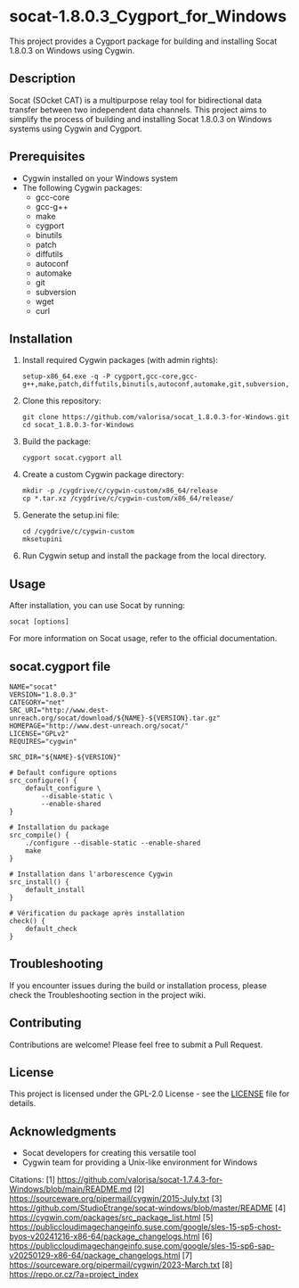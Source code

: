# socat-1.8.0.3_Cygport_for_Windows

This project provides a Cygport package for building and installing Socat 1.8.0.3 on Windows using Cygwin.

## Description

Socat (SOcket CAT) is a multipurpose relay tool for bidirectional data transfer between two independent data channels. This project aims to simplify the process of building and installing Socat 1.8.0.3 on Windows systems using Cygwin and Cygport.

## Prerequisites

- Cygwin installed on your Windows system
- The following Cygwin packages:
  - gcc-core
  - gcc-g++
  - make
  - cygport
  - binutils
  - patch
  - diffutils
  - autoconf
  - automake
  - git
  - subversion
  - wget
  - curl

## Installation

1. Install required Cygwin packages (with admin rights):
   ```
   setup-x86_64.exe -q -P cygport,gcc-core,gcc-g++,make,patch,diffutils,binutils,autoconf,automake,git,subversion,wget,curl
   ```

2. Clone this repository:
   ```
   git clone https://github.com/valorisa/socat_1.8.0.3-for-Windows.git
   cd socat_1.8.0.3-for-Windows
   ```

3. Build the package:
   ```
   cygport socat.cygport all
   ```

4. Create a custom Cygwin package directory:
   ```
   mkdir -p /cygdrive/c/cygwin-custom/x86_64/release
   cp *.tar.xz /cygdrive/c/cygwin-custom/x86_64/release/
   ```

5. Generate the setup.ini file:
   ```
   cd /cygdrive/c/cygwin-custom
   mksetupini
   ```

6. Run Cygwin setup and install the package from the local directory.

## Usage

After installation, you can use Socat by running:

```
socat [options]  
```

For more information on Socat usage, refer to the official documentation.

## socat.cygport file

```
NAME="socat"
VERSION="1.8.0.3"
CATEGORY="net"
SRC_URI="http://www.dest-unreach.org/socat/download/${NAME}-${VERSION}.tar.gz"
HOMEPAGE="http://www.dest-unreach.org/socat/"
LICENSE="GPLv2"
REQUIRES="cygwin"

SRC_DIR="${NAME}-${VERSION}"

# Default configure options
src_configure() {
    default_configure \
        --disable-static \
        --enable-shared
}

# Installation du package
src_compile() {
    ./configure --disable-static --enable-shared
    make
}

# Installation dans l'arborescence Cygwin
src_install() {
    default_install
}

# Vérification du package après installation
check() {
    default_check
}
```

## Troubleshooting

If you encounter issues during the build or installation process, please check the Troubleshooting section in the project wiki.

## Contributing

Contributions are welcome! Please feel free to submit a Pull Request.

## License

This project is licensed under the GPL-2.0 License - see the [LICENSE](LICENSE) file for details.

## Acknowledgments

- Socat developers for creating this versatile tool
- Cygwin team for providing a Unix-like environment for Windows

Citations:
[1] https://github.com/valorisa/socat-1.7.4.3-for-Windows/blob/main/README.md
[2] https://sourceware.org/pipermail/cygwin/2015-July.txt
[3] https://github.com/StudioEtrange/socat-windows/blob/master/README
[4] https://cygwin.com/packages/src_package_list.html
[5] https://publiccloudimagechangeinfo.suse.com/google/sles-15-sp5-chost-byos-v20241216-x86-64/package_changelogs.html
[6] https://publiccloudimagechangeinfo.suse.com/google/sles-15-sp6-sap-v20250129-x86-64/package_changelogs.html
[7] https://sourceware.org/pipermail/cygwin/2023-March.txt
[8] https://repo.or.cz/?a=project_index
